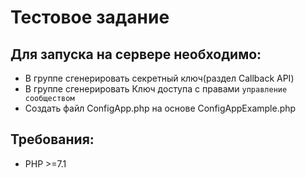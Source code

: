 # Тестовое задание
## Для запуска на сервере необходимо:
 - В группе сгенерировать секретный ключ(раздел Callback API)
 - В группе сгенерировать Ключ доступа с правами `управление сообществом`
 - Создать файл ConfigApp.php на основе ConfigAppExample.php

## Требования:
 - PHP >=7.1